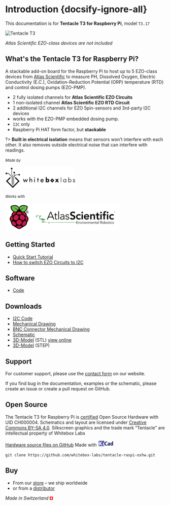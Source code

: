 # Introduction {docsify-ignore-all}

This documentation is for **Tentacle T3 for Raspberry Pi**, model `T3.17`

![Tentacle T3](/_media/tentacle-t3.jpg)

_Atlas Scientific EZO-class devices are not included_



## What's the Tentacle T3 for Raspberry Pi?
A stackable add-on board for the Raspberry Pi to host up to 5 EZO-class devices from [Atlas Scientific](https://www.atlas-scientific.com) to measure PH, Dissolved Oxygen, Electric Conductivity (E.C.), Oxidation-Reduction Potential (ORP) temperature (RTD) and control dosing pumps (EZO-PMP).

* 2 fully isolated channels for **Atlas Scientific EZO Circuits**
* 1 non-isolated channel **Atlas Scientific EZO RTD Circuit**
* 2 additional I2C channels for EZO 5pin-sensors and 3rd-party I2C devices
 * works with the EZO-PMP embedded dosing pump.
* `I2C` only
* Raspberry Pi HAT form factor, but **stackable**

?> **Built in electrical isolation** means that sensors won’t interfere with each other. It also removes outside electrical noise that can interfere with readings.

<small>_Made by_</small>

![Whitebox Logo](_media/whitebox_logo.png)

<small>_Works with_</small>

![Raspberry Pi Atlas Logo](_media/designed-for-raspberry-atlas.png)

## Getting Started
* [Quick Start Tutorial](quickstart.md)
* [How to switch EZO Circuits to I2C](protocols.md)

## Software
* [Code](code.md)

## Downloads
* <i class="far fa-file-code"></i> [I2C Code](https://github.com/AtlasScientific/Raspberry-Pi-sample-code/raw/master/i2c.py)
* <i class="far fa-file-pdf"></i> [Mechanical Drawing](https://github.com/whitebox-labs/tentacle-raspi-oshw/raw/master/hardware/mechanical/tentacle_t3_mechanical.pdf)
* <i class="far fa-file-pdf"></i> [BNC Connector Mechanical Drawing](https://github.com/whitebox-labs/tentacle-raspi-oshw/raw/master/hardware/mechanical/bnc_mechanical.pdf)
* <i class="far fa-file-pdf"></i> [Schematic](https://github.com/whitebox-labs/tentacle-raspi-oshw/raw/master/hardware/t3_schematic.pdf)
* <i class="fas fa-cube"></i> [3D-Model](https://github.com/whitebox-labs/tentacle-raspi-oshw/raw/master/hardware/mechanical/tentacle_t3.stl) (STL) [view online](https://github.com/whitebox-labs/tentacle-raspi-oshw/blob/master/hardware/mechanical/tentacle_t3.stl)
* <i class="fas fa-cube"></i> [3D-Model](https://github.com/whitebox-labs/tentacle-raspi-oshw/raw/master/hardware/mechanical/tentacle_T3.STEP.zip) (STEP)

## Support
For customer support, please use the [contact form](https://www.whiteboxes.ch/contact/) on our website.

If you find bug in the documentation, examples or the schematic, please create an issue or create a pull request on GitHub.

## Open Source
The Tentacle T3 for Raspberry Pi is [certified](http://certificate.oshwa.org/certification-directory/) Open Source Hardware with UID CH000004. Schematics and layout are licensed under <i class="fab fa-creative-commons"></i> [Creative Commons BY-SA 4.0](http://creativecommons.org/licenses/by-sa/4.0/). Silkscreen graphics and the trade mark “Tentacle” are intellectual property of Whitebox Labs

 <i class="fab fa-github"></i> [Hardware source files on GitHub](https://github.com/whitebox-labs/tentacle-raspi-oshw) Made with [![KiCAD logo](_media/kicad_logo_small.png)](http://kicad-pcb.org/)

 `git clone https://github.com/whitebox-labs/tentacle-raspi-oshw.git`

## Buy
* From our [<i class="fas fa-shopping-cart"></i> store](https://www.whiteboxes.ch/shop/tentacle-t3-for-raspberry-pi/) – we ship worldwide
* or from a [distributor](https://www.whiteboxes.ch/distributors)

*Made in Switzerland* ![Switzerland](_media/its-flag-is-a-big-plus.png)
